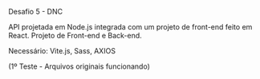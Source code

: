 Desafio 5 - DNC

API projetada em Node.js integrada com um projeto de front-end feito em React. Projeto de Front-end e Back-end.

Necessário: Vite.js, Sass, AXIOS

(1º Teste - Arquivos originais funcionando)
